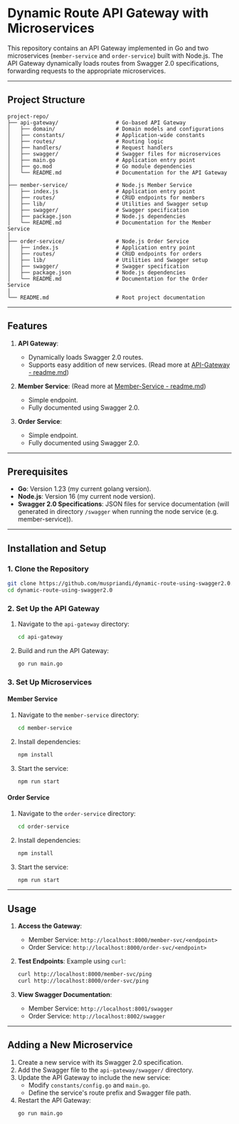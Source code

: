 # Dynamic Route API Gateway with Microservices

This repository contains an API Gateway implemented in Go and two microservices (`member-service` and `order-service`) built with Node.js. The API Gateway dynamically loads routes from Swagger 2.0 specifications, forwarding requests to the appropriate microservices.

---

## Project Structure

```
project-repo/
├── api-gateway/                  # Go-based API Gateway
│   ├── domain/                   # Domain models and configurations
│   ├── constants/                # Application-wide constants
│   ├── routes/                   # Routing logic
│   ├── handlers/                 # Request handlers
│   ├── swagger/                  # Swagger files for microservices
│   ├── main.go                   # Application entry point
│   ├── go.mod                    # Go module dependencies
│   └── README.md                 # Documentation for the API Gateway
│
├── member-service/               # Node.js Member Service
│   ├── index.js                  # Application entry point
│   ├── routes/                   # CRUD endpoints for members
│   ├── lib/                      # Utilities and Swagger setup
│   ├── swagger/                  # Swagger specification
│   ├── package.json              # Node.js dependencies
│   └── README.md                 # Documentation for the Member Service
│
├── order-service/                # Node.js Order Service
│   ├── index.js                  # Application entry point
│   ├── routes/                   # CRUD endpoints for orders
│   ├── lib/                      # Utilities and Swagger setup
│   ├── swagger/                  # Swagger specification
│   ├── package.json              # Node.js dependencies
│   └── README.md                 # Documentation for the Order Service
│
└── README.md                     # Root project documentation
```

---

## Features

1. **API Gateway**:
   - Dynamically loads Swagger 2.0 routes.
   - Supports easy addition of new services. (Read more at [API-Gateway - readme.md](https://github.com/muspriandi/dynamic-route-using-swagger2.0/blob/main/api-gateway/readme.md))


2. **Member Service**: (Read more at [Member-Service - readme.md](https://github.com/muspriandi/dynamic-route-using-swagger2.0/blob/main/member-service/readme.md))
   - Simple endpoint.
   - Fully documented using Swagger 2.0.

3. **Order Service**:
   - Simple endpoint.
   - Fully documented using Swagger 2.0.

---

## Prerequisites

- **Go**: Version 1.23 (my current golang version).
- **Node.js**: Version 16 (my current node version).
- **Swagger 2.0 Specifications**: JSON files for service documentation (will generated in directory `/swagger` when running the node service (e.g. member-service)).

---

## Installation and Setup

### 1. Clone the Repository
```bash
git clone https://github.com/muspriandi/dynamic-route-using-swagger2.0.git
cd dynamic-route-using-swagger2.0
```

### 2. Set Up the API Gateway
1. Navigate to the `api-gateway` directory:
   ```bash
   cd api-gateway
   ```
2. Build and run the API Gateway:
   ```bash
   go run main.go
   ```

### 3. Set Up Microservices

#### Member Service
1. Navigate to the `member-service` directory:
   ```bash
   cd member-service
   ```
2. Install dependencies:
   ```bash
   npm install
   ```
3. Start the service:
   ```bash
   npm run start
   ```

#### Order Service
1. Navigate to the `order-service` directory:
   ```bash
   cd order-service
   ```
2. Install dependencies:
   ```bash
   npm install
   ```
3. Start the service:
   ```bash
   npm run start
   ```

---

## Usage

1. **Access the Gateway**:
   - Member Service: `http://localhost:8000/member-svc/<endpoint>`
   - Order Service: `http://localhost:8000/order-svc/<endpoint>`

2. **Test Endpoints**:
   Example using `curl`:
   ```bash
   curl http://localhost:8000/member-svc/ping
   curl http://localhost:8000/order-svc/ping
   ```

3. **View Swagger Documentation**:
   - Member Service: `http://localhost:8001/swagger`
   - Order Service: `http://localhost:8002/swagger`

---

## Adding a New Microservice
1. Create a new service with its Swagger 2.0 specification.
2. Add the Swagger file to the `api-gateway/swagger/` directory.
3. Update the API Gateway to include the new service:
   - Modify `constants/config.go` and `main.go`.
   - Define the service's route prefix and Swagger file path.
4. Restart the API Gateway:
   ```bash
   go run main.go
   ```
